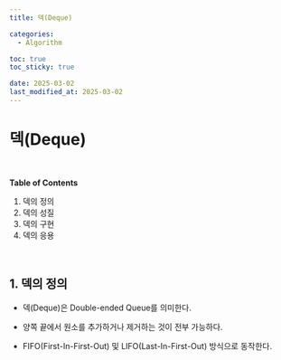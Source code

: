 ```yaml
---
title: 덱(Deque)

categories:
  - Algorithm

toc: true
toc_sticky: true

date: 2025-03-02
last_modified_at: 2025-03-02
---
```


# 덱(Deque)

<br>

**Table of Contents**

1. 덱의 정의
1. 덱의 성질
1. 덱의 구현
1. 덱의 응용

<br>

## 1. 덱의 정의

- 덱(Deque)은 Double-ended Queue를 의미한다.
- 양쪽 끝에서 원소를 추가하거나 제거하는 것이 전부 가능하다.

- FIFO(First-In-First-Out) 및 LIFO(Last-In-First-Out) 방식으로 동작한다.

